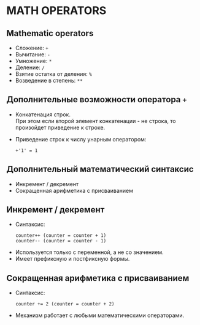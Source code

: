 # MATH OPERATORS

## Mathematic operators
- Сложение: `+`
- Вычитание: `-`
- Умножение: `*`
- Деление: `/`
- Взятие остатка от деления: `%`
- Возведение в степень: `**`

## Дополнительные возможности оператора `+`
- Конкатенация строк.  
При этом если второй элемент конкатенации - не строка, то произойдет приведение к строке.
- Приведение строк к числу унарным оператором:

  ```
  +'1' = 1
  ```

## Дополнительный математический синтаксис
- Инкремент / декремент
- Сокращенная арифметика с присваиванием

## Инкремент / декремент
- Cинтаксис:
  ```
  counter++ (counter = counter + 1)
  counter-- (counter = counter - 1)
  ```
- Используется только с переменной, а не со значением.
- Имеет префиксную и постфиксную формы.

## Сокращенная арифметика с присваиванием
- Cинтаксис:
  ```
  counter += 2 (counter = counter + 2)
  ```
- Механизм работает с любыми математическими операторами.